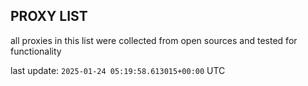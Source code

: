 ## PROXY LIST

all proxies in this list were collected from open sources and tested for functionality

last update: `2025-01-24 05:19:58.613015+00:00` UTC
